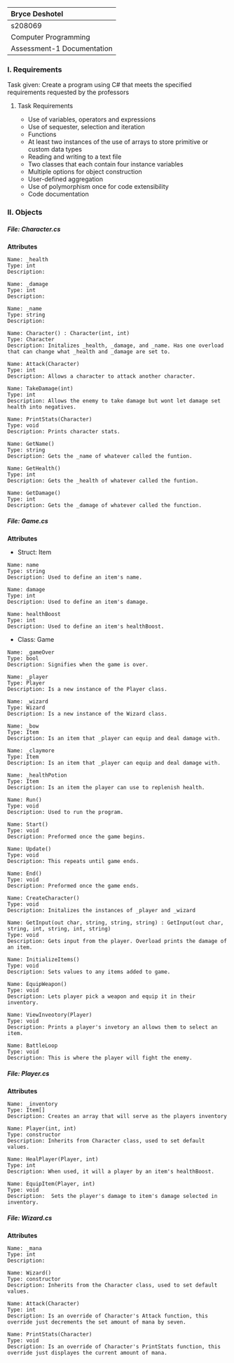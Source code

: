 | Bryce Deshotel|
|:---|
|s208069|
|Computer Programming|
|Assessment-1 Documentation|

### I. Requirements

Task given: Create a program using C# that meets the specified requirements requested by the professors

1. Task Requirements

    - Use of variables, operators and expressions
    - Use of sequester, selection and iteration
    - Functions
    - At least two instances of the use of arrays to store primitive or custom data types
    - Reading and writing to a text file
    - Two classes that each contain four instance variables
    - Multiple options for object construction
    - User-defined aggregation
    - Use of polymorphism once for code extensibility
    - Code documentation

### II. Objects

##### File: Character.cs 

**Attributes**
    
    
    Name: _health
    Type: int
    Description: 

    Name: _damage
    Type: int
    Description: 

    Name: _name
    Type: string
    Description: 

    Name: Character() : Character(int, int)
    Type: Character
    Description: Initalizes _health, _damage, and _name. Has one overload that can change what _health and _damage are set to. 

    Name: Attack(Character)
    Type: int
    Description: Allows a character to attack another character.

    Name: TakeDamage(int)
    Type: int
    Description: Allows the enemy to take damage but wont let damage set health into negatives.

    Name: PrintStats(Character)
    Type: void
    Description: Prints character stats.

    Name: GetName()
    Type: string
    Description: Gets the _name of whatever called the funtion.

    Name: GetHealth()
    Type: int
    Description: Gets the _health of whatever called the funtion.        

    Name: GetDamage()
    Type: int
    Description: Gets the _damage of whatever called the function.


##### File: Game.cs

**Attributes**

   - Struct: Item

    Name: name
    Type: string
    Description: Used to define an item's name.

    Name: damage
    Type: int
    Description: Used to define an item's damage.

    Name: healthBoost
    Type: int
    Description: Used to define an item's healthBoost.

   - Class: Game

    Name: _gameOver
    Type: bool
    Description: Signifies when the game is over.

    Name: _player
    Type: Player
    Description: Is a new instance of the Player class.

    Name: _wizard
    Type: Wizard
    Description: Is a new instance of the Wizard class.

    Name: _bow
    Type: Item
    Description: Is an item that _player can equip and deal damage with.

    Name: _claymore
    Type: Item
    Description: Is an item that _player can equip and deal damage with.

    Name: _healthPotion
    Type: Item
    Description: Is an item the player can use to replenish health.

    Name: Run()
    Type: void
    Description: Used to run the program.

    Name: Start()
    Type: void
    Description: Preformed once the game begins.

    Name: Update()
    Type: void
    Description: This repeats until game ends.

    Name: End()
    Type: void
    Description: Preformed once the game ends.

    Name: CreateCharacter()
    Type: void
    Description: Initalizes the instances of _player and _wizard

    Name: GetInput(out char, string, string, string) : GetInput(out char, string, int, string, int, string)
    Type: void
    Description: Gets input from the player. Overload prints the damage of an item.

    Name: InitializeItems()
    Type: void
    Description: Sets values to any items added to game.

    Name: EquipWeapon()
    Type: void
    Description: Lets player pick a weapon and equip it in their inventory.

    Name: ViewInveotory(Player)
    Type: void
    Description: Prints a player's invetory an allows them to select an item.

    Name: BattleLoop
    Type: void
    Description: This is where the player will fight the enemy.



##### File: Player.cs

**Attributes**

    Name: _inventory
    Type: Item[]
    Description: Creates an array that will serve as the players inventory

    Name: Player(int, int)
    Type: constructor
    Description: Inherits from Character class, used to set default values.

    Name: HealPlayer(Player, int)
    Type: int
    Description: When used, it will a player by an item's healthBoost.

    Name: EquipItem(Player, int)
    Type: void
    Description:  Sets the player's damage to item's damage selected in inventory.


##### File: Wizard.cs

**Attributes**

    Name: _mana
    Type: int
    Description: 

    Name: Wizard()
    Type: constructor
    Description: Inherits from the Character class, used to set default values.

    Name: Attack(Character)
    Type: int
    Description: Is an override of Character's Attack function, this override just decrements the set amount of mana by seven.

    Name: PrintStats(Character)
    Type: void
    Description: Is an override of Character's PrintStats function, this override just displayes the current amount of mana. 







            



        

 
